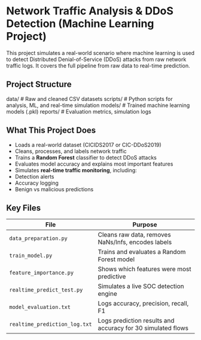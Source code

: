 # Network Traffic Analysis & DDoS Detection (Machine Learning Project)

This project simulates a real-world scenario where machine learning is used to detect Distributed Denial-of-Service (DDoS) attacks from raw network traffic logs. It covers the full pipeline from raw data to real-time prediction.


## Project Structure

data/ # Raw and cleaned CSV datasets
scripts/ # Python scripts for analysis, ML, and real-time simulation
models/ # Trained machine learning models (.pkl)
reports/ # Evaluation metrics, simulation logs


## What This Project Does

- Loads a real-world dataset (CICIDS2017 or CIC-DDoS2019)  
- Cleans, processes, and labels network traffic  
- Trains a **Random Forest** classifier to detect DDoS attacks  
- Evaluates model accuracy and explains most important features  
- Simulates **real-time traffic monitoring**, including:
- Detection alerts
- Accuracy logging
- Benign vs malicious predictions


## Key Files

| File | Purpose |
|------|---------|
| `data_preparation.py` | Cleans raw data, removes NaNs/Infs, encodes labels |
| `train_model.py` | Trains and evaluates a Random Forest model |
| `feature_importance.py` | Shows which features were most predictive |
| `realtime_predict_test.py` | Simulates a live SOC detection engine |
| `model_evaluation.txt` | Logs accuracy, precision, recall, F1 |
| `realtime_prediction_log.txt` | Logs prediction results and accuracy for 30 simulated flows |

